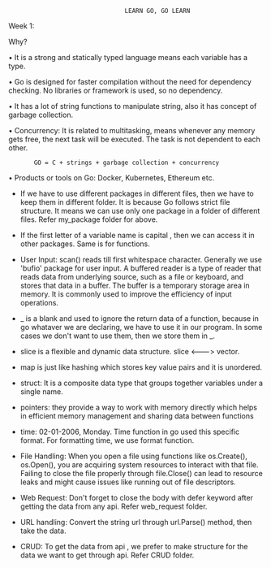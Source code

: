                                     LEARN GO, GO LEARN


Week 1:


Why?

•	It is a strong and statically typed language means each variable has a type.

•	Go is designed for faster compilation without the need for dependency checking. No libraries or framework is  used, so no dependency.

•	It has a lot of string functions to manipulate string, also it has concept of garbage collection.

•	Concurrency: It is related to multitasking, means whenever any memory gets free, the next task will be executed. The task is not dependent to each other.

           GO = C + strings + garbage collection + concurrency

•	Products or tools on Go: Docker, Kubernetes, Ethereum etc.


* If we have to use different packages in different files, then we have to keep them in different folder. It is because Go follows strict file structure. It means we can use only one package in a folder of different files. 
Refer my_package folder for above.

* If the first letter of a variable name is capital , then we can access it in other packages. Same is for functions.

* User Input: scan() reads till first whitespace character. Generally we use 'bufio' package for user input. A buffered reader is a type of reader that reads data from underlying source, such as a file or keyboard, and stores that data in a buffer. The buffer is a temporary storage area in memory. It is commonly used to improve the efficiency of input operations.

* _ is a blank and used to ignore the return data of a function, because in go whataver we are declaring, we have to use it in our program. In some cases we don't want to use them, then we store them in _.

* slice is a flexible and dynamic data structure. slice <---> vector.

* map is just like hashing which stores key value pairs and it is unordered.

* struct: It is a composite data type that groups together variables under a single name.

* pointers: they provide a way to work with memory directly which helps in efficient memory management and sharing data between functions

* time: 02-01-2006, Monday. Time function in go used this specific format. For formatting time, we use format function.

* File Handling: When you open a file using functions like os.Create(), os.Open(), you are acquiring system resources to interact with that file. Failing to close the file properly through file.Close() can lead to resource leaks and might cause issues like running out of file descriptors.

* Web Request: Don't forget to close the body with defer keyword after getting the data from any api. Refer web_request folder.

* URL handling: Convert the string url through url.Parse() method, then take the data.

* CRUD: To get the data from api , we prefer to make structure for the data we want to get through api. Refer CRUD folder.